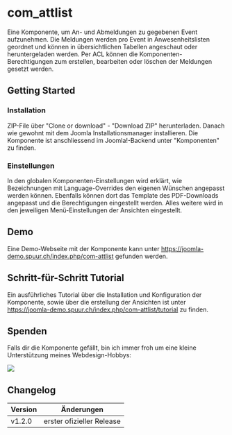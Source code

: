 # com_attlist
Eine Komponente, um An- und Abmeldungen zu gegebenen Event aufzunehmen. Die Meldungen werden pro Event in Anwesenheitslisten geordnet und können in übersichtlichen Tabellen angeschaut oder heruntergeladen werden. Per ACL können die Komponenten-Berechtigungen zum erstellen, bearbeiten oder löschen der Meldungen gesetzt werden.

## Getting Started
### Installation
ZIP-File über "Clone or download" - "Download ZIP" herunterladen. Danach wie gewohnt mit dem Joomla Installationsmanager installieren. Die Komponente ist anschliessend im Joomla!-Backend unter "Komponenten" zu finden.

### Einstellungen
In den globalen Komponenten-Einstellungen wird erklärt, wie Bezeichnungen mit Language-Overrides den eigenen Wünschen angepasst werden können. Ebenfalls können dort das Template des PDF-Downloads angepasst und die Berechtigungen eingestellt werden.
Alles weitere wird in den jeweiligen Menü-Einstellungen der Ansichten eingestellt.

## Demo
Eine Demo-Webseite mit der Komponente kann unter https://joomla-demo.spuur.ch/index.php/com-attlist gefunden werden.

## Schritt-für-Schritt Tutorial
Ein ausführliches Tutorial über die Installation und Konfiguration der Komponente, sowie über die erstellung der Ansichten ist unter https://joomla-demo.spuur.ch/index.php/com-attlist/tutorial zu finden.

## Spenden
Falls dir die Komponente gefällt, bin ich immer froh um eine kleine Unterstützung meines Webdesign-Hobbys:

[![](https://www.paypalobjects.com/de_DE/CH/i/btn/btn_donateCC_LG.gif)](https://www.paypal.com/cgi-bin/webscr?cmd=_s-xclick&hosted_button_id=C28HUM53S6EC2&source=url)

## Changelog
Version |Änderungen
--------|----------
v1.2.0| erster ofizieller Release

